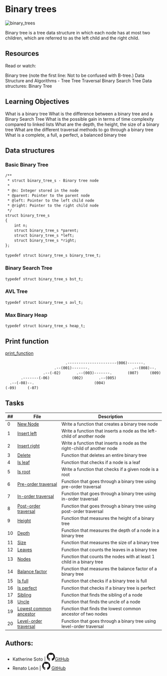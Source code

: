 # Binary trees
![binary_trees](https://upload.wikimedia.org/wikipedia/commons/f/fd/AVL_Tree_Example.gif)

 Binary tree is a tree data structure in which each node has at most two children, which are referred to as the left child and the right child.

## Resources
Read or watch:

Binary tree (note the first line: Not to be confused with B-tree.)
Data Structure and Algorithms - Tree
Tree Traversal
Binary Search Tree
Data structures: Binary Tree

## Learning Objectives

What is a binary tree
What is the difference between a binary tree and a Binary Search Tree
What is the possible gain in terms of time complexity compared to linked lists
What are the depth, the height, the size of a binary tree
What are the different traversal methods to go through a binary tree
What is a complete, a full, a perfect, a balanced binary tree

## Data structures

### Basic Binary Tree
```
/**
 * struct binary_tree_s - Binary tree node
 *
 * @n: Integer stored in the node
 * @parent: Pointer to the parent node
 * @left: Pointer to the left child node
 * @right: Pointer to the right child node
 */
struct binary_tree_s
{
    int n;
    struct binary_tree_s *parent;
    struct binary_tree_s *left;
    struct binary_tree_s *right;
};

typedef struct binary_tree_s binary_tree_t;
```

### Binary Search Tree
```
typedef struct binary_tree_s bst_t;
```

### AVL Tree
```
typedef struct binary_tree_s avl_t;
```

### Max Binary Heap
```
typedef struct binary_tree_s heap_t;
```

## Print function
[print_function](https://github.com/holbertonschool/0x1C.c)

```
                           .----------------------(006)-------.
                      .--(001)-------.                   .--(008)--.
                 .--(-02)       .--(003)-------.       (007)     (009)
       .-------(-06)          (002)       .--(005)
  .--(-08)--.                           (004)
(-09)     (-07)
```

## Tasks

##|File|Description
---|---|---
0|[New Node](0-binary_tree_node.c)|Write a function that creates a binary tree node
1|[Insert left](1-binary_tree_insert_left.c)|Write a function that inserts a node as the left-child of another node
2|[Insert right](2-binary_tree_insert_right.c)|Write a function that inserts a node as the right-child of another node
3|[Delete](3-binary_tree_delete.c)|Function that deletes an entire binary tree
4|[Is leaf](4-binary_tree_is_leaf.c)|Function that checks if a node is a leaf
5|[Is root](5-binary_tree_is_root.c)|Write a function that checks if a given node is a root
6|[Pre-order traversal](6-binary_tree_preorder.c)|Function that goes through a binary tree using pre-order traversal
7|[In-order traversal](7-binary_tree_inorder.c)|Function that goes through a binary tree using in-order traversal
8|[Post-order traversal](8-binary_tree_postorder.c)|Function that goes through a binary tree using post-order traversal
9|[Height](9-binary_tree_height.c)|Function that measures the height of a binary tree
10|[Depth](10-binary_tree_depth.c)|Function that measures the depth of a node in a binary tree
11|[Size](11-binary_tree_size.c)|Function that measures the size of a binary tree
12|[Leaves](12-binary_tree_leaves.c)|Function that counts the leaves in a binary tree
13|[Nodes](13-binary_tree_nodes.c)|Function that counts the nodes with at least 1 child in a binary tree
14|[Balance factor](14-binary_tree_balance.c)|Function that measures the balance factor of a binary tree
15|[Is full](15-binary_tree_is_full.c)|Function that checks if a binary tree is full
16|[Is perfect](16-binary_tree_is_perfect.c)|Function that checks if a binary tree is perfect
17|[Sibling](17-binary_tree_sibling.c)|Function that finds the sibling of a node
18|[Uncle](18-binary_tree_uncle.c)|Function that finds the uncle of a node
19|[Lowest common ancestor](100-binary_trees_ancestor.c)|Function that finds the lowest common ancestor of two nodes
20|[Level-order traversal](101-binary_tree_levelorder.c)|Function that goes through a binary tree using level-order traversal

## Authors:
* Katherine Soto | <img alt="GitHub" width="26px" src="https://raw.githubusercontent.com/github/explore/78df643247d429f6cc873026c0622819ad797942/topics/github/github.png" />[GitHub](https://github.com/kateincoding)
* Renato León |   <img alt="GitHub" width="26px" src="https://raw.githubusercontent.com/github/explore/78df643247d429f6cc873026c0622819ad797942/topics/github/github.png" /> [GitHub](https://github.com/rennleon)
